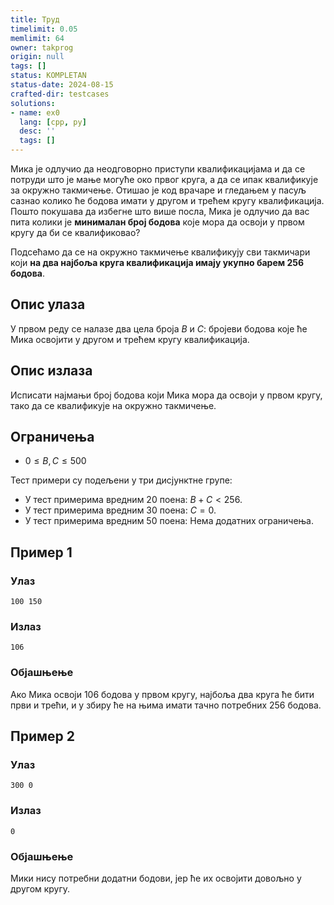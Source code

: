 ```yaml
---
title: Труд
timelimit: 0.05
memlimit: 64
owner: takprog
origin: null
tags: []
status: KOMPLETAN
status-date: 2024-08-15
crafted-dir: testcases
solutions:
- name: ex0
  lang: [cpp, py]
  desc: ''
  tags: []
---
```


Мика је одлучио да неодговорно приступи квалификацијама и да се
потруди што је мање могуће око првог круга, а да се ипак квалификује
за окружно такмичење. Отишао је код врачаре и гледањем у пасуљ сазнао
колико ће бодова имати у другом и трећем кругу квалификација. Пошто
покушава да избегне што више посла, Мика је одлучио да вас пита колики
је **минималан број бодова** које мора да освоји у првом кругу да би
се квалификовао?

Подсећамо да се на окружно такмичење квалификују сви такмичари који
**на два најбоља круга квалификација имају укупно барем 256 бодова**.

## Опис улаза

У првом реду се налазе два цела броја $B$ и $C$: бројеви бодова које
ће Мика освојити у другом и трећем кругу квалификација.

## Опис излаза

Исписати најмањи број бодова који Мика мора да освоји у првом кругу,
тако да се квалификује на окружно такмичење.

## Ограничења

* $0 \leq B, C \leq 500$

Тест примери су подељени у три дисјунктне групе:

* У тест примерима вредним 20 поена: $B + C < 256$.
* У тест примерима вредним 30 поена: $C = 0$.
* У тест примерима вредним 50 поена: Нема додатних ограничења.

## Пример 1

### Улаз

~~~
100 150
~~~

### Излаз

~~~
106
~~~

### Објашњење

Ако Мика освоји 106 бодова у првом кругу, најбоља два круга ће бити први и трећи, и у збиру ће на њима имати тачно потребних 256 бодова.

## Пример 2

### Улаз

~~~
300 0
~~~

### Излаз

~~~
0
~~~

### Објашњење

Мики нису потребни додатни бодови, јер ће их освојити довољно у другом кругу.


